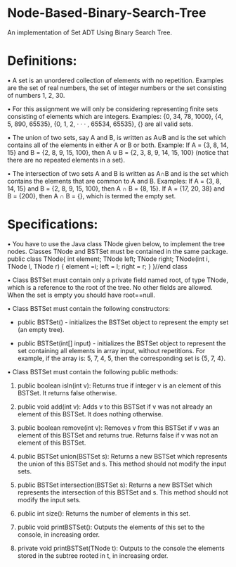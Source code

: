 ﻿# Node-Based-Binary-Search-Tree

An implementation of Set ADT Using Binary Search Tree.

# Definitions:

• A set is an unordered collection of elements with no repetition. Examples are the
set of real numbers, the set of integer numbers or the set consisting of numbers
1, 2, 30.

• For this assignment we will only be considering representing finite sets consisting
of elements which are integers. Examples: {0, 34, 78, 1000}, {4, 5, 890, 65535},
{0, 1, 2, · · · , 65534, 65535}, {} are all valid sets.

• The union of two sets, say A and B, is written as A∪B and is the set which contains
all of the elements in either A or B or both. Example: If A = {3, 8, 14, 15} and
B = {2, 8, 9, 15, 100}, then A ∪ B = {2, 3, 8, 9, 14, 15, 100} (notice that there are no
repeated elements in a set).

• The intersection of two sets A and B is written as A∩B and is the set which contains
the elements that are common to A and B. Examples: If A = {3, 8, 14, 15} and
B = {2, 8, 9, 15, 100}, then A ∩ B = {8, 15}. If A = {17, 20, 38} and B = {200},
then A ∩ B = {}, which is termed the empty set.

# Specifications:

• You have to use the Java class TNode given below, to implement the tree nodes.
Classes TNode and BSTSet must be contained in the same package.
public class TNode{
int element;
TNode left;
TNode right;
TNode(int i, TNode l, TNode r)
{ element =i; left = l; right = r; }
}//end class

• Class BSTSet must contain only a private field named root, of type TNode, which
is a reference to the root of the tree. No other fields are allowed. When the set is
empty you should have root==null.

• Class BSTSet must contain the following constructors:

- public BSTSet() - initializes the BSTSet object to represent the empty set
(an empty tree).

- public BSTSet(int[] input) - initializes the BSTSet object to represent the
set containing all elements in array input, without repetitions. For example,
if the array is: 5, 7, 4, 5, then the corresponding set is {5, 7, 4}.

• Class BSTSet must contain the following public methods:

1) public boolean isIn(int v): Returns true if integer v is an element of
this BSTSet. It returns false otherwise.

2) public void add(int v): Adds v to this BSTSet if v was not already an
element of this BSTSet. It does nothing otherwise.

3) public boolean remove(int v): Removes v from this BSTSet if v was an
element of this BSTSet and returns true. Returns false if v was not an
element of this BSTSet.

4) public BSTSet union(BSTSet s): Returns a new BSTSet which represents
the union of this BSTSet and s. This method should not modify the input
sets.

5) public BSTSet intersection(BSTSet s): Returns a new BSTSet which represents
the intersection of this BSTSet and s. This method should not modify
the input sets.

6) public int size(): Returns the number of elements in this set.

7) public void printBSTSet(): Outputs the elements of this set to the console,
in increasing order.

8) private void printBSTSet(TNode t): Outputs to the console the elements
stored in the subtree rooted in t, in increasing order.

